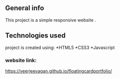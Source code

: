 ## General info
This project is a simple responsive website . 

## Technologies used
project is created using:
*HTML5
*CSS3
*Javascript

### website link:
https://veerjeevagan.github.io/floatingcardportfolio/
